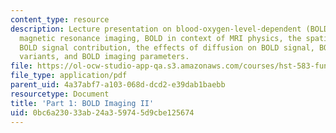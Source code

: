 ```yaml
---
content_type: resource
description: Lecture presentation on blood-oxygen-level-dependent (BOLD) functional
  magnetic resonance imaging, BOLD in context of MRI physics, the spatial origin of
  BOLD signal contribution, the effects of diffusion on BOLD signal, BOLD sequence
  variants, and BOLD imaging parameters.
file: https://ol-ocw-studio-app-qa.s3.amazonaws.com/courses/hst-583-functional-magnetic-resonance-imaging-data-acquisition-and-analysis-fall-2008/0bc6a23033ab24a359745d9cbe125674_1020_db_physl4.pdf
file_type: application/pdf
parent_uid: 4a37abf7-a103-068d-dcd2-e39dab1baebb
resourcetype: Document
title: 'Part 1: BOLD Imaging II'
uid: 0bc6a230-33ab-24a3-5974-5d9cbe125674
---
```

